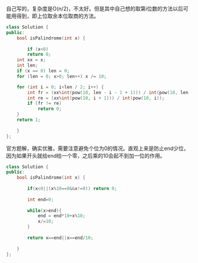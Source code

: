 自己写的，复杂度是O(n/2)，不太好。但是其中自己想的取第i位数的方法以后可能用得到，即上位取余本位取商的方法。
```cpp
class Solution {
public:
    bool isPalindrome(int x) {
        
        if (x<0)
		return 0;
	int xx = x;
	int len;
	if (x == 0) len = 0;
	for (len = 0; x>0; len++) x /= 10;

	for (int i = 0; i<len / 2; i++) {
		int fr = (xx%int(pow(10, len - i - 1 + 1))) / int(pow(10, len - i - 1));
		int re = (xx%int(pow(10, i + 1))) / int(pow(10, i));
		if (fr != re)
			return 0;
	}
	return 1;
            
    }
};
```
官方题解，确实优雅，需要注意避免个位为0的情况。直观上来是防止end少位，因为如果开头就给end给一个零，之后乘的10会起不到加一位的作用。
```cpp
class Solution {
public:
    bool isPalindrome(int x) {
        
        if(x<0||(x%10==0&&x!=0)) return 0;
        
        int end=0;
        
        while(x>end){
            end = end*10+x%10;
            x/=10;
        }
        
        return x==end||x==end/10;
        
    }
};
```
